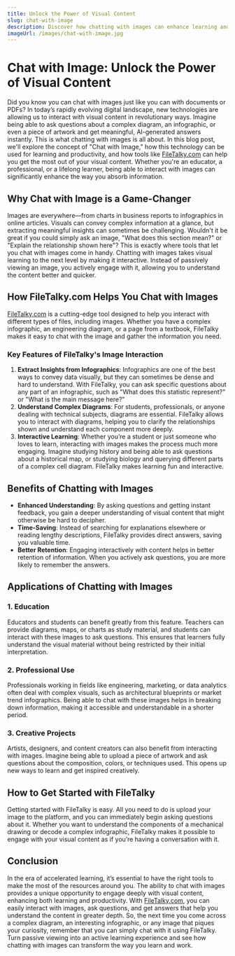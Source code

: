 ```yaml
---
title: Unlock the Power of Visual Content
slug: chat-with-image
description: Discover how chatting with images can enhance learning and productivity, and explore the benefits and applications of this innovative technology.
imageUrl: /images/chat-with-image.jpg
---
```

# Chat with Image: Unlock the Power of Visual Content
Did you know you can chat with images just like you can with documents or PDFs? In today’s rapidly evolving digital landscape, new technologies are allowing us to interact with visual content in revolutionary ways. Imagine being able to ask questions about a complex diagram, an infographic, or even a piece of artwork and get meaningful, AI-generated answers instantly. This is what chatting with images is all about.
In this blog post, we'll explore the concept of "Chat with Image," how this technology can be used for learning and productivity, and how tools like [FileTalky.com](https://filetalky.com) can help you get the most out of your visual content. Whether you're an educator, a professional, or a lifelong learner, being able to interact with images can significantly enhance the way you absorb information.
## Why Chat with Image is a Game-Changer
Images are everywhere—from charts in business reports to infographics in online articles. Visuals can convey complex information at a glance, but extracting meaningful insights can sometimes be challenging. Wouldn't it be great if you could simply ask an image, "What does this section mean?" or "Explain the relationship shown here"? This is exactly where tools that let you chat with images come in handy.
Chatting with images takes visual learning to the next level by making it interactive. Instead of passively viewing an image, you actively engage with it, allowing you to understand the content better and quicker.
## How FileTalky.com Helps You Chat with Images
[FileTalky.com](https://filetalky.com) is a cutting-edge tool designed to help you interact with different types of files, including images. Whether you have a complex infographic, an engineering diagram, or a page from a textbook, FileTalky makes it easy to chat with the image and gather the information you need.
### Key Features of FileTalky's Image Interaction
1. **Extract Insights from Infographics**: Infographics are one of the best ways to convey data visually, but they can sometimes be dense and hard to understand. With FileTalky, you can ask specific questions about any part of an infographic, such as "What does this statistic represent?" or "What is the main message here?"
2. **Understand Complex Diagrams**: For students, professionals, or anyone dealing with technical subjects, diagrams are essential. FileTalky allows you to interact with diagrams, helping you to clarify the relationships shown and understand each component more deeply.
3. **Interactive Learning**: Whether you’re a student or just someone who loves to learn, interacting with images makes the process much more engaging. Imagine studying history and being able to ask questions about a historical map, or studying biology and querying different parts of a complex cell diagram. FileTalky makes learning fun and interactive.
## Benefits of Chatting with Images
- **Enhanced Understanding**: By asking questions and getting instant feedback, you gain a deeper understanding of visual content that might otherwise be hard to decipher.
- **Time-Saving**: Instead of searching for explanations elsewhere or reading lengthy descriptions, FileTalky provides direct answers, saving you valuable time.
- **Better Retention**: Engaging interactively with content helps in better retention of information. When you actively ask questions, you are more likely to remember the answers.
## Applications of Chatting with Images
### 1. Education
Educators and students can benefit greatly from this feature. Teachers can provide diagrams, maps, or charts as study material, and students can interact with these images to ask questions. This ensures that learners fully understand the visual material without being restricted by their initial interpretation.
### 2. Professional Use
Professionals working in fields like engineering, marketing, or data analytics often deal with complex visuals, such as architectural blueprints or market trend infographics. Being able to chat with these images helps in breaking down information, making it accessible and understandable in a shorter period.
### 3. Creative Projects
Artists, designers, and content creators can also benefit from interacting with images. Imagine being able to upload a piece of artwork and ask questions about the composition, colors, or techniques used. This opens up new ways to learn and get inspired creatively.
## How to Get Started with FileTalky
Getting started with FileTalky is easy. All you need to do is upload your image to the platform, and you can immediately begin asking questions about it. Whether you want to understand the components of a mechanical drawing or decode a complex infographic, FileTalky makes it possible to engage with your visual content as if you’re having a conversation with it.
## Conclusion
In the era of accelerated learning, it’s essential to have the right tools to make the most of the resources around you. The ability to chat with images provides a unique opportunity to engage deeply with visual content, enhancing both learning and productivity. With [FileTalky.com](https://filetalky.com), you can easily interact with images, ask questions, and get answers that help you understand the content in greater depth.
So, the next time you come across a complex diagram, an interesting infographic, or any image that piques your curiosity, remember that you can simply chat with it using FileTalky. Turn passive viewing into an active learning experience and see how chatting with images can transform the way you learn and work.
